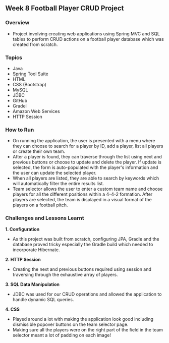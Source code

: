 ## Week 8 Football Player CRUD Project

### Overview
- Project involving creating web applications using Spring MVC and SQL tables to perform CRUD actions on a football player database which was created from scratch.

### Topics
* Java
* Spring Tool Suite
* HTML
* CSS (Bootstrap)
* MySQL
* JDBC
* GitHub
* Gradel
* Amazon Web Services
* HTTP Session

### How to Run
- On running the application, the user is presented with a menu where they can choose to search for a player by ID, add a player, list all players or create their own team.
- After a player is found, they can traverse through the list using next and previous buttons or choose to update and delete the player. If update is selected, the form is auto-populated with the player's information and the user can update the selected player.
- When all players are listed, they are able to search by keywords which will automatically filter the entire results list.
- Team selector allows the user to enter a custom team name and choose players for all the different positions within a 4-4-2 formation. After players are selected, the team is displayed in a visual format of the players on a football pitch.

### Challenges and Lessons Learnt
**1. Configuration**
- As this project was built from scratch, configuring JPA, Gradle and the database proved tricky especially the Gradle build which needed to incorporate Hibernate.

**2. HTTP Session**
- Creating the next and previous buttons required using session and traversing through the exhaustive array of players.

**3. SQL Data Manipulation**
- JDBC was used for our CRUD operations and allowed the application to handle dynamic SQL queries.

**4. CSS**
- Played around a lot with making the application look good including dismissible popover buttons on the team selector page.
- Making sure all the players were on the right part of the field in the team selector meant a lot of padding on each image!
